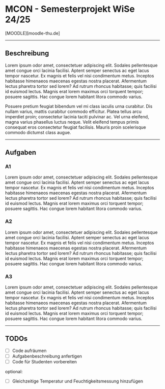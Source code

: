 # MCON - Semesterprojekt WiSe 24/25
[MOODLE][moodle-thu.de]
___
## Beschreibung
Lorem ipsum odor amet, consectetuer adipiscing elit. Sodales pellentesque amet congue orci lacinia facilisi. Aptent semper senectus ac eget lacus tempor nascetur. Ex magnis et felis vel nisi condimentum metus. Inceptos habitasse himenaeos maecenas egestas nostra placerat. Afermentum lectus pharetra tortor sed lorem? Ad rutrum rhoncus habitasse; quis facilisi id euismod lectus. Magnis erat lorem maximus orci torquent tempor; posuere sagittis. Hac congue lorem habitant litora commodo varius.

Posuere pretium feugiat bibendum vel mi class iaculis urna curabitur. Dis nullam varius, mattis curabitur commodo efficitur. Platea tellus arcu imperdiet proin; consectetur lacinia taciti pulvinar ac. Vel urna eleifend, magna varius phasellus luctus neque. Velit eleifend tempus primis consequat eros consectetur feugiat facilisis. Mauris proin scelerisque commodo dictumst class augue.

---
## Aufgaben
### A1
Lorem ipsum odor amet, consectetuer adipiscing elit. Sodales pellentesque amet congue orci lacinia facilisi. Aptent semper senectus ac eget lacus tempor nascetur. Ex magnis et felis vel nisi condimentum metus. Inceptos habitasse himenaeos maecenas egestas nostra placerat. Afermentum lectus pharetra tortor sed lorem? Ad rutrum rhoncus habitasse; quis facilisi id euismod lectus. Magnis erat lorem maximus orci torquent tempor; posuere sagittis. Hac congue lorem habitant litora commodo varius.

### A2
Lorem ipsum odor amet, consectetuer adipiscing elit. Sodales pellentesque amet congue orci lacinia facilisi. Aptent semper senectus ac eget lacus tempor nascetur. Ex magnis et felis vel nisi condimentum metus. Inceptos habitasse himenaeos maecenas egestas nostra placerat. Afermentum lectus pharetra tortor sed lorem? Ad rutrum rhoncus habitasse; quis facilisi id euismod lectus. Magnis erat lorem maximus orci torquent tempor; posuere sagittis. Hac congue lorem habitant litora commodo varius.

### A3
Lorem ipsum odor amet, consectetuer adipiscing elit. Sodales pellentesque amet congue orci lacinia facilisi. Aptent semper senectus ac eget lacus tempor nascetur. Ex magnis et felis vel nisi condimentum metus. Inceptos habitasse himenaeos maecenas egestas nostra placerat. Afermentum lectus pharetra tortor sed lorem? Ad rutrum rhoncus habitasse; quis facilisi id euismod lectus. Magnis erat lorem maximus orci torquent tempor; posuere sagittis. Hac congue lorem habitant litora commodo varius.

___
## TODOs
  - [ ] Code aufräumen
  - [ ] Aufgabenbeschreibung anfertigen
  - [ ] Code für Studenten vorbereiten

optional:
- [ ] Gleichzeitige Temperatur und Feuchtigkeitsmessung hinzufügen 
